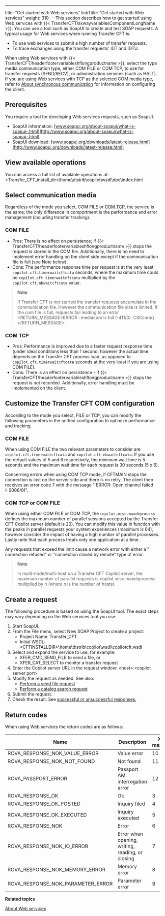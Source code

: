 ---
title: "Get started with Web services"
linkTitle: "Get started with Web services"
weight: 310
---This section describes how to get started using Web services with {{< TransferCFT/axwayvariablesComponentLongName  >}}. You can use a tool such as SoapUI to create and test SOAP requests. A typical usage for Web services when running Transfer CFT is:

- To use web services to submit a high number of transfer requests.
- To trace exchanges using the transfer requests' IDT and IDTU.

When using Web services with {{< TransferCFT/headerfootervariableshflongproductname  >}}, select the type media communication type, either COM FILE or COM TCP, to use for transfer requests (SEND/RECV), or administration services (such as HALT). If you are using Web services with TCP as the selected COM media type, refer to [About synchronous communication](../../../synch_comm_tcpip_intro) for information on configuring the client.

## Prerequisites

You require a tool for developing Web services requests, such as SoapUI.

- SoapUI information: [www.soapui.org/about-soapui/what-is-soapui-.html](http://www.soapui.org/about-soapui/what-is-soapui-.html)
- SoapUI download: [www.soapui.org/downloads/latest-release.html](http://www.soapui.org/downloads/latest-release.html)

## View available operations

You can access a full list of available operations at: &lt;Transfer_CFT_install_dir>\\home\\distrib\\copilot\\wsdl\\doc\\index.html

## Select communication media

Regardless of the mode you select, COM FILE or [COM TCP](../../../synch_comm_tcpip_intro), the service is the same; the only difference in comportment is the performance and error management (including transfer tracking).

### COM FILE

- Pros: There is no effect on persistence; if {{< TransferCFT/headerfootervariableshflongproductname >}} stops the request is stored in the COM file. Additionally, there is no need to implement error handling on the client side except if the communication file is full (see Note below).
- Cons: The performance response time per request is at the very least `copilot.cft.timerwaitcftcata` seconds, where the maximum time could be `copilot.cft.timerwaitcftcata` multiplied by the `copilot.cft.nbwaitcftcata` value.

> **Note**
>
> If Transfer CFT is not started the transfer requests accumulate in the communication file. However the communication file size is limited. If the com file is full, requests fail leading to an error &lt;RETURN_MESSAGE>ERROR : mediacom is full (-411/0). CSCcom()&lt;/RETURN_MESSAGE>.

### COM TCP

- Pros: Performance is improved due to a faster request response time (under ideal conditions less than 1 second, however the actual time depends on the Transfer CFT process load, as opposed to `copilot.cft.timerwaitcftcata` seconds at the very least if you are using COM FILE).
- Cons: There is an effect on persistence - if {{< TransferCFT/headerfootervariableshflongproductname >}} stops the request is not recorded. Additionally, error handling must be implemented on the client.

## Customize the Transfer CFT COM configuration

According to the mode you select, FILE or TCP, you can modify the following parameters in the unified configuration to optimize performance and tracking.

### COM FILE

When using COM FILE the two relevant parameters to consider are `copilot.cft.timerwaitcftcata` and `copilot.cft.nbwaitcftcata`. If you use the default values of 5 and 6 respectively, the minimum wait time is 5 seconds and the maximum wait time for each request is 30 seconds (5 x 6).

Concerning errors when using COM TCP mode, if CFTMAIN stops the connection is lost on the server side and there is no retry. The client then receives an error code 7 with the message " ERROR: Open channel failed (-6006/0)".

### COM TCP or COM FILE

When using either COM FILE or COM TCP, the `copilot.misc.maxnbprocess` defines the maximum number of parallel sessions accepted by the Transfer CFT Copilot server (default is 20). You can modify this value in function with the peaks in parallel requests your system experiences (maximum is 64), however consider the impact of having a high number of parallel processes. Lastly note that each process treats only one application at a time.

Any requests that exceed the limit cause a network error with either a " connection refused" or "connection closed by remote" type of error.

> **Note**
>
> In multi-node/multi-host on a Transfer CFT Copilot server, the maximum number of parallel requests is copilot.misc.maxnbprocess multiplied by n (where n is the number of hosts).

## Create a request

The following procedure is based on using the SoapUI tool. The exact steps may vary depending on the Web services tool you use.

1. Start SoapUI.
1. From the File menu, select New SOAP Project to create a project:
    -   Project Name: Transfer_CFT
    -   Initial WSDL: &lt;CFTINSTALLDIR>\\home\\distrib\\copilot\\wsdl\\copilotcft.wsdl
1. Select and expand the service to use, for example:
    -   XFER_CMD_SEND_FILE to send a file, or
    -   XFER_CAT_SELECT to monitor a transfer request
1. Enter the Copilot server URL in the request window: &lt;host>:&lt;copilot server port>
1. Modify the request as needed. See also:
    -   [Perform a send file request](../example_send_request)
    -   [Perform a catalog search request](../example_search_catalog)
1. Submit the request.
1. Check the result. See [successful or unsuccessful responses.](../example_send_request)

## Return codes

When using Web services the return codes are as follows:


| Name  | Description  | XTS <br/> mapping |
| --- | --- | --- |
| RCVA_RESPONSE_NOK_VALUE_ERROR  | Value error  | 10  |
| RCVA_RESPONSE_NOK_NOT_FOUND  | Not found  | 11  |
| RCVA_PASSPORT_ERROR  | Passport AM interrogation error  | 12  |
| RCVA_RESPONSE_OK  | Ok  | 3  |
| RCVA_RESPONSE_OK_POSTED  | Inquiry filed  | 4  |
| RCVA_RESPONSE_OK_EXECUTED  | Inquiry executed  | 5  |
| RCVA_RESPONSE_NOK  | Error  | 6  |
| RCVA_RESPONSE_NOK_IO_ERROR  | Error when opening, writing, reading, or closing  | 7  |
| RCVA_RESPONSE_NOK_MEMORY_ERROR  | Memory error  | 8  |
| RCVA_RESPONSE_NOK_PARAMETER_ERROR  | Parameter error  | 9  |


****Related topics****

[About Web services](../../../../cft_intro_install/about_this_document_ibmi/using_apis/about_web_services)
